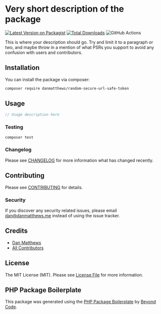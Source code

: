 # Very short description of the package

[![Latest Version on Packagist](https://img.shields.io/packagist/v/danmatthews/random-secure-url-safe-token.svg?style=flat-square)](https://packagist.org/packages/danmatthews/url-safe-base64-id)
[![Total Downloads](https://img.shields.io/packagist/dt/danmatthews/random-secure-url-safe-token.svg?style=flat-square)](https://packagist.org/packages/danmatthews/url-safe-base64-id)
![GitHub Actions](https://github.com/danmatthews/random-secure-url-safe-token/actions/workflows/main.yml/badge.svg)

This is where your description should go. Try and limit it to a paragraph or two, and maybe throw in a mention of what PSRs you support to avoid any confusion with users and contributors.

## Installation

You can install the package via composer:

```bash
composer require danmatthews/random-secure-url-safe-token
```

## Usage

```php
// Usage description here
```

### Testing

```bash
composer test
```

### Changelog

Please see [CHANGELOG](CHANGELOG.md) for more information what has changed recently.

## Contributing

Please see [CONTRIBUTING](CONTRIBUTING.md) for details.

### Security

If you discover any security related issues, please email dan@danmatthews.me instead of using the issue tracker.

## Credits

-   [Dan Matthews](https://github.com/danmatthews)
-   [All Contributors](../../contributors)

## License

The MIT License (MIT). Please see [License File](LICENSE.md) for more information.

## PHP Package Boilerplate

This package was generated using the [PHP Package Boilerplate](https://laravelpackageboilerplate.com) by [Beyond Code](http://beyondco.de/).
